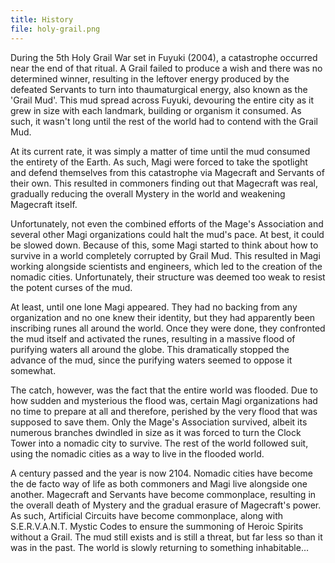 ```yaml
---
title: History
file: holy-grail.png
---
```

During the 5th Holy Grail War set in Fuyuki (2004), a catastrophe occurred near the end of that ritual. A Grail failed to produce a wish and there was no determined winner, resulting in the leftover energy produced by the defeated Servants to turn into thaumaturgical energy, also known as the 'Grail Mud'. This mud spread across Fuyuki, devouring the entire city as it grew in size with each landmark, building or organism it consumed. As such, it wasn't long until the rest of the world had to contend with the Grail Mud.

At its current rate, it was simply a matter of time until the mud consumed the entirety of the Earth. As such, Magi were forced to take the spotlight and defend themselves from this catastrophe via Magecraft and Servants of their own. This resulted in commoners finding out that Magecraft was real, gradually reducing the overall Mystery in the world and weakening Magecraft itself.

Unfortunately, not even the combined efforts of the Mage's Association and several other Magi organizations could halt the mud's pace. At best, it could be slowed down. Because of this, some Magi started to think about how to survive in a world completely corrupted by Grail Mud. This resulted in Magi working alongside scientists and engineers, which led to the creation of the nomadic cities. Unfortunately, their structure was deemed too weak to resist the potent curses of the mud.

At least, until one lone Magi appeared. They had no backing from any organization and no one knew their identity, but they had apparently been inscribing runes all around the world. Once they were done, they confronted the mud itself and activated the runes, resulting in a massive flood of purifying waters all around the globe. This dramatically stopped the advance of the mud, since the purifying waters seemed to oppose it somewhat.

The catch, however, was the fact that the entire world was flooded. Due to how sudden and mysterious the flood was, certain Magi organizations had no time to prepare at all and therefore, perished by the very flood that was supposed to save them. Only the Mage's Association survived, albeit its numerous branches dwindled in size as it was forced to turn the Clock Tower into a nomadic city to survive. The rest of the world followed suit, using the nomadic cities as a way to live in the flooded world.

A century passed and the year is now 2104. Nomadic cities have become the de facto way of life as both commoners and Magi live alongside one another. Magecraft and Servants have become commonplace, resulting in the overall death of Mystery and the gradual erasure of Magecraft's power. As such, Artificial Circuits have become commonplace, along with S.E.R.V.A.N.T. Mystic Codes to ensure the summoning of Heroic Spirits without a Grail. The mud still exists and is still a threat, but far less so than it was in the past. The world is slowly returning to something inhabitable…
